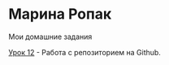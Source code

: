 

# Марина Ропак
Мои домашние задания

[Урок 12](MarinaRopak.github.io/lesson_12/ "Моя готовая домашка") - Работа с репозиторием на Github. 
